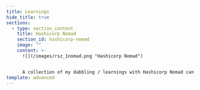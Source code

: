 ```yaml
---
title: Learnings
hide_title: true
sections:
  - type: section_content
    title: Hashicorp Nomad
    section_id: hashicorp-nomad
    image: ""
    content: >-
      ![](/images/rsz_1nomad.png "Hashicorp Nomad")


      A collection of my dabbling / learnings with Hashicorp Nomad can be found [here](https://github.com/naiduarvind/learning-nomad).
template: advanced
---
```

